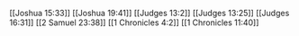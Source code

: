 [[Joshua 15:33]]
[[Joshua 19:41]]
[[Judges 13:2]]
[[Judges 13:25]]
[[Judges 16:31]]
[[2 Samuel 23:38]]
[[1 Chronicles 4:2]]
[[1 Chronicles 11:40]]
